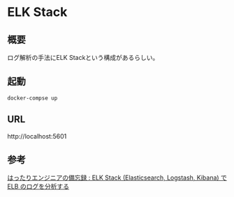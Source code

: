 # ELK Stack

## 概要

ログ解析の手法にELK Stackという構成があるらしい。

## 起動

```
docker-compse up
```

## URL

http://localhost:5601

## 参考

[はったりエンジニアの備忘録 : ELK Stack (Elasticsearch, Logstash, Kibana) で ELB のログを分析する](https://blog.manabusakai.com/2018/05/analyze-elb-logs-with-elk-stack/)